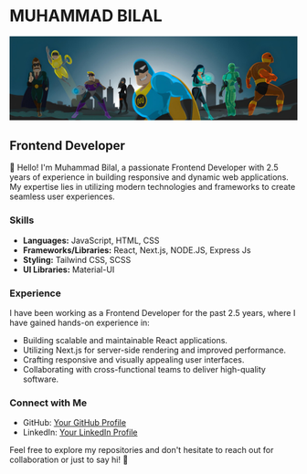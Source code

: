 # MUHAMMAD BILAL

![Cover Image](header2.png)

## Frontend Developer

👋 Hello! I'm Muhammad Bilal, a passionate Frontend Developer with 2.5 years of experience in building responsive and dynamic web applications. My expertise lies in utilizing modern technologies and frameworks to create seamless user experiences.

### Skills

- **Languages:** JavaScript, HTML, CSS
- **Frameworks/Libraries:** React, Next.js, NODE.JS, Express Js
- **Styling:** Tailwind CSS, SCSS
- **UI Libraries:** Material-UI

### Experience

I have been working as a Frontend Developer for the past 2.5 years, where I have gained hands-on experience in:

- Building scalable and maintainable React applications.
- Utilizing Next.js for server-side rendering and improved performance.
- Crafting responsive and visually appealing user interfaces.
- Collaborating with cross-functional teams to deliver high-quality software.



### Connect with Me

- GitHub: [Your GitHub Profile](https://github.com/mxbilal)
- LinkedIn: [Your LinkedIn Profile](https://www.linkedin.com/in/mxbilal0)

Feel free to explore my repositories and don't hesitate to reach out for collaboration or just to say hi! 🚀

